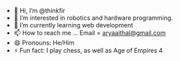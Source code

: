 - 👋 Hi, I’m @thinkfir
- 👀 I’m interested in robotics and hardware programming.
- 🌱 I’m currently learning web development 
- 📫 How to reach me ... Email = aryaaithal@gmail.com
- 😄 Pronouns: He/Him
- ⚡ Fun fact: I play chess, as well as Age of Empires 4

<!---
thinkfir/thinkfir is a ✨ special ✨ repository because its `README.md` (this file) appears on your GitHub profile.
You can click the Preview link to take a look at your changes.
--->
